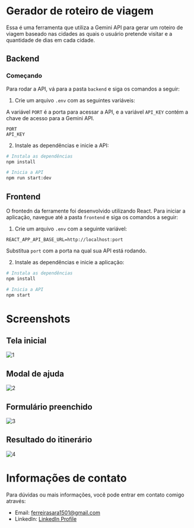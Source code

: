 # Gerador de roteiro de viagem

Essa é uma ferramenta que utiliza a Gemini API para gerar um roteiro de viagem baseado nas cidades as quais o usuário pretende visitar e a quantidade de dias em cada cidade.

## Backend

### Começando

Para rodar a API, vá para a pasta `backend` e siga os comandos a seguir:

1. Crie um arquivo `.env` com as seguintes variáveis:

A variável `PORT` é a porta para acessar a API, e a variável `API_KEY` contém a chave de acesso para a Gemini API.

```env
PORT
API_KEY
```

2. Instale as dependências e inicie a API:

```bash
# Instala as dependências
npm install

# Inicia a API
npm run start:dev
```

## Frontend

O frontedn da ferramente foi desenvolvido utilizando React. Para iniciar a aplicação, navegue até a pasta `frontend` e siga os comandos a seguir:

1. Crie um arquivo `.env` com a seguinte variável:

```env
REACT_APP_API_BASE_URL=http://localhost:port
```

Substitua `port` com a porta na qual sua API está rodando.

2. Instale as dependências e inicie a aplicação:

```bash
# Instala as dependências
npm install

# Inicia a API
npm start
```

# Screenshots

## Tela inicial

![1](https://github.com/ferreirasara/travel-itinerary-generator/assets/42873969/52b4f11a-fd82-4ea9-b3cf-603633c297a1)

## Modal de ajuda

![2](https://github.com/ferreirasara/travel-itinerary-generator/assets/42873969/05dceb8e-2616-44b1-84df-1daf3741922c)

## Formulário preenchido

![3](https://github.com/ferreirasara/travel-itinerary-generator/assets/42873969/4a3a8016-f07d-4415-ac6e-0511fdf778c0)

## Resultado do itinerário

![4](https://github.com/ferreirasara/travel-itinerary-generator/assets/42873969/5e6610d8-c5ee-49ac-b611-b5c074903a84)


# Informações de contato

Para dúvidas ou mais informações, você pode entrar em contato comigo através:

- Email: ferreirasara1501@gmail.com
- LinkedIn: [LinkedIn Profile](https://www.linkedin.com/in/ferreirasara1501)
